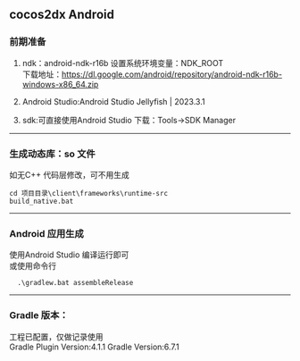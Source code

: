 ## cocos2dx Android 

### 前期准备
1. ndk：android-ndk-r16b 
    设置系统环境变量：NDK_ROOT  
    下载地址：https://dl.google.com/android/repository/android-ndk-r16b-windows-x86_64.zip  

2. Android Studio:Android Studio Jellyfish | 2023.3.1  

3. sdk:可直接使用Android Studio 下载：Tools->SDK Manager  

------



### 生成动态库：so 文件
如无C++ 代码层修改，可不用生成
```shell
cd 项目目录\client\frameworks\runtime-src
build_native.bat
```

------



### Android 应用生成

使用Android Studio 编译运行即可  
或使用命令行  
```shell
  .\gradlew.bat assembleRelease
```

------



### Gradle 版本：

工程已配置，仅做记录使用  
Gradle Plugin Version:4.1.1
Gradle Version:6.7.1


